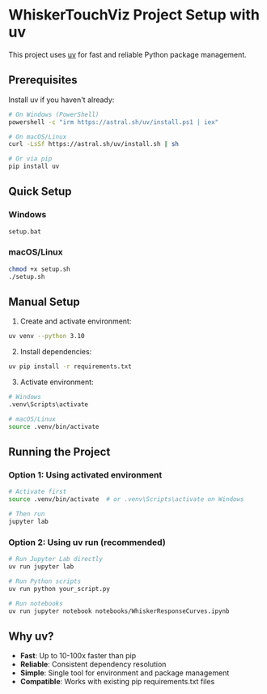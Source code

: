 # WhiskerTouchViz Project Setup with uv

This project uses [uv](https://docs.astral.sh/uv/) for fast and reliable Python package management.

## Prerequisites

Install uv if you haven't already:

```bash
# On Windows (PowerShell)
powershell -c "irm https://astral.sh/uv/install.ps1 | iex"

# On macOS/Linux
curl -LsSf https://astral.sh/uv/install.sh | sh

# Or via pip
pip install uv
```

## Quick Setup

### Windows
```cmd
setup.bat
```

### macOS/Linux
```bash
chmod +x setup.sh
./setup.sh
```

## Manual Setup

1. Create and activate environment:
```bash
uv venv --python 3.10
```

2. Install dependencies:
```bash
uv pip install -r requirements.txt
```

3. Activate environment:
```bash
# Windows
.venv\Scripts\activate

# macOS/Linux
source .venv/bin/activate
```

## Running the Project

### Option 1: Using activated environment
```bash
# Activate first
source .venv/bin/activate  # or .venv\Scripts\activate on Windows

# Then run
jupyter lab
```

### Option 2: Using uv run (recommended)
```bash
# Run Jupyter Lab directly
uv run jupyter lab

# Run Python scripts
uv run python your_script.py

# Run notebooks
uv run jupyter notebook notebooks/WhiskerResponseCurves.ipynb
```

## Why uv?

- **Fast**: Up to 10-100x faster than pip
- **Reliable**: Consistent dependency resolution
- **Simple**: Single tool for environment and package management
- **Compatible**: Works with existing pip requirements.txt files
